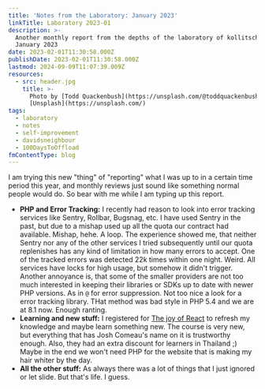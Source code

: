 ```yaml
---
title: 'Notes from the Laboratory: January 2023'
linkTitle: Laboratory 2023-01
description: >-
  Another monthly report from the depths of the laboratory of kollitsch.dev -
  January 2023
date: 2023-02-01T11:30:58.000Z
publishDate: 2023-02-01T11:30:58.000Z
lastmod: 2024-09-09T11:07:39.009Z
resources:
  - src: header.jpg
    title: >-
      Photo by [Todd Quackenbush](https://unsplash.com/@toddquackenbush) via
      [Unsplash](https://unsplash.com/)
tags:
  - laboratory
  - notes
  - self-improvement
  - davidsneighbour
  - 100DaysToOffload
fmContentType: blog
---
```


I am trying this new "thing" of "reporting" what I was up to in a certain time period this year, and monthly reviews just sound like something normal people would do. So bear with me while I am typing up this report.

- **PHP and Error Tracking:** I recently had reason to look into error tracking services like Sentry, Rollbar, Bugsnag, etc. I have used Sentry in the past, but due to a mishap used up all the quota our contract had available. Mishap, hehe. A loop. The experience showed me, that neither Sentry nor any of the other services I tried subsequently until our quota replenishes has any kind of limitation in how many errors to accept. One of the tracked errors was detected 22k times within one night. Weird. All services have locks for high usage, but somehow it didn't trigger. Another annoyance is, that some of the smaller providers are not too much interested in keeping their libraries or SDKs up to date with newer PHP versions. As in `@` for error suppression. Not too nice a look for a error tracking library. THat method was bad style in PHP 5.4 and we are at 8.1 now. Enough ranting.
- **Learning and new stuff:** I registered for [The joy of React](https://www.joyofreact.com/) to refresh my knowledge and maybe learn something new. The course is very new, but everything that has Josh Comeau's name on it is trustworthy enough. Also, they had an extra discount for learners in Thailand ;) Maybe in the end we won't need PHP for the website that is making my hair whiter by the day.
- **All the other stuff:** As always there was a lot of things that I just ignored or let slide. But that's life. I guess.
